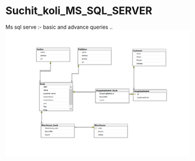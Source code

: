 # Suchit_koli_MS_SQL_SERVER
Ms sql serve :- basic and advance queries ..
![Diagram](https://github.com/Suchitkoli/Suchit_koli_MS_SQL_SERVER/blob/main/SUCHIT_KOLI_SQL_PROJECT/BOOKSHOP_DATABASE_DIAGRAM.png)
